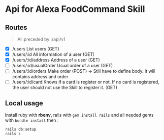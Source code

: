 # Api for Alexa FoodCommand Skill

## Routes

> All preceded by <adress>:<port>/api/v1

- [x] /users List users (GET)
- [x] /users/:id All information of a user (GET)
- [x] /users/:id/address Address of a user (GET)
- [ ] /users/:id/usualOrder Usual order of a user (GET)
- [ ] /users/:id/orders Make order (POST) -> Still have to define body. It will
  contains address and order
- [ ] /users/:id/card Knows if a card is register or not. If no card is
  registered, the user should not use the Skill to register it. (GET)

## Local usage 

Install ruby with **rbenv**, rails with `gem install rails` and all needed gems with `bundle install` then :

```
rails db:setup
rails s
```
